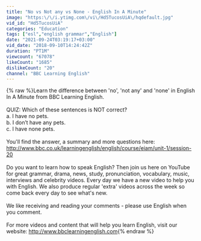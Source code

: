 ```yaml
---
title: "No vs Not any vs None - English In A Minute"
image: "https:\/\/i.ytimg.com\/vi\/Hd5TucosUiA\/hqdefault.jpg"
vid_id: "Hd5TucosUiA"
categories: "Education"
tags: ["esl","english grammar","English"]
date: "2021-09-24T03:19:17+03:00"
vid_date: "2018-09-10T14:24:42Z"
duration: "PT1M"
viewcount: "67078"
likeCount: "1685"
dislikeCount: "20"
channel: "BBC Learning English"
---
```

{% raw %}Learn the difference between 'no', 'not any' and 'none' in English In A Minute from BBC Learning English.<br /><br />QUIZ: Which of these sentences is NOT correct?<br />a. I have no pets.<br />b. I don’t have any pets.<br />c. I have none pets.<br /><br />You'll find the answer, a summary and more questions here: <a rel="nofollow" target="blank" href="http://www.bbc.co.uk/learningenglish/english/course/eiam/unit-1/session-20">http://www.bbc.co.uk/learningenglish/english/course/eiam/unit-1/session-20</a><br /><br />Do you want to learn how to speak English? Then join us here on YouTube for great grammar, drama, news, study, pronunciation, vocabulary, music, interviews and celebrity videos. Every day we have a new video to help you with English. We also produce regular 'extra' videos across the week so come back every day to see what's new. <br /><br />We like receiving and reading your comments - please use English when you comment. <br /><br />For more videos and content that will help you learn English, visit our website: <a rel="nofollow" target="blank" href="http://www.bbclearningenglish.com">http://www.bbclearningenglish.com</a>{% endraw %}
